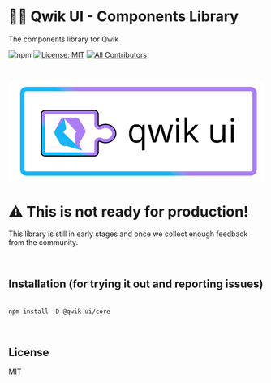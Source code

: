 # 🚀🧩 Qwik UI - Components Library

The components library for Qwik

![npm](https://img.shields.io/npm/v/@qwik-ui/core?label=npm%20version)
[![License: MIT](https://img.shields.io/badge/License-MIT-green.svg)](https://opensource.org/licenses/MIT) [![All Contributors](https://img.shields.io/badge/all_contributors-3-orange.svg?style=flat-square)](#contributors-)

<!-- [![npm downloads](https://img.shields.io/npm/dm/@qwik-ui/core.svg?style=flat-square)](http://npm-stat.com/charts.html?package=@qwik-ui/core&from=2017-07-26) -->

<!-- [![codecov](https://img.shields.io/codecov/c/github/qwikifiers/qwik-ui.svg)](https://codecov.io/gh/qwikifiers/qwik-ui)  -->
<!-- ALL-CONTRIBUTORS-BADGE:START - Do not remove or modify this section -->

<!-- ALL-CONTRIBUTORS-BADGE:END -->

<br/>

![image](../website/public/qwik-ui-banner-github.png)

# ⚠ This is not ready for production!

This library is still in early stages and once we collect enough feedback from the community.

<br/>

## Installation (for trying it out and reporting issues)

```console

npm install -D @qwik-ui/core
```

<br/>

## License

MIT
